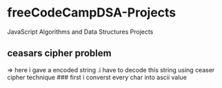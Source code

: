 # freeCodeCampDSA-Projects

JavaScript Algorithms and Data Structures Projects

## ceasars cipher problem

=> here i gave a encoded string .i have to decode this string using ceaser cipher technique ### first i converst every char into ascii value
